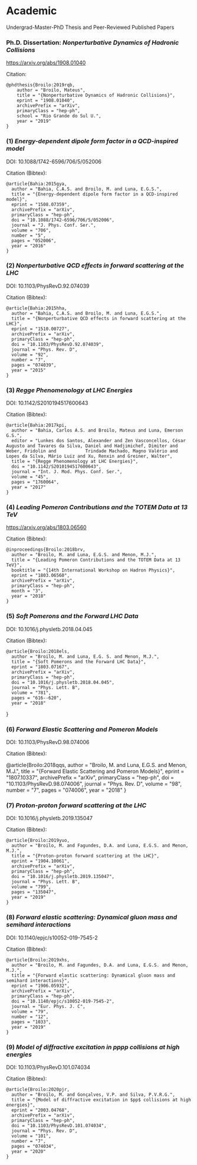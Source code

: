 # Academic
Undergrad-Master-PhD Thesis and Peer-Reviewed Published Papers

  ### Ph.D. Dissertation: *Nonperturbative Dynamics of Hadronic Collisions*
  
  https://arxiv.org/abs/1908.01040
  
  Citation:
  
    @phdthesis{Broilo:2019rqb,
        author = "Broilo, Mateus",
        title = "{Nonperturbative Dynamics of Hadronic Collisions}",
        eprint = "1908.01040",
        archivePrefix = "arXiv",
        primaryClass = "hep-ph",
        school = "Rio Grande do Sul U.",
        year = "2019"
    }

  ### (1) *Energy-dependent dipole form factor in a QCD-inspired model*
  
  DOI: 10.1088/1742-6596/706/5/052006
  
  Citation (Bibtex):
  
    @article{Bahia:2015gya,
      author = "Bahia, C.A.S. and Broilo, M. and Luna, E.G.S.",
      title = "{Energy-dependent dipole form factor in a QCD-inspired model}",
      eprint = "1508.07359",
      archivePrefix = "arXiv",
      primaryClass = "hep-ph",
      doi = "10.1088/1742-6596/706/5/052006",
      journal = "J. Phys. Conf. Ser.",
      volume = "706",
      number = "5",
      pages = "052006",
      year = "2016"
    }
  
  ### (2) *Nonperturbative QCD effects in forward scattering at the LHC*
  
  DOI: 10.1103/PhysRevD.92.074039
  
  Citation (Bibtex):
  
    @article{Bahia:2015hha,
      author = "Bahia, C.A.S. and Broilo, M. and Luna, E.G.S.",
      title = "{Nonperturbative QCD effects in forward scattering at the LHC}",
      eprint = "1510.00727",
      archivePrefix = "arXiv",
      primaryClass = "hep-ph",
      doi = "10.1103/PhysRevD.92.074039",
      journal = "Phys. Rev. D",
      volume = "92",
      number = "7",
      pages = "074039",
      year = "2015"
    }
  
  ### (3) *Regge Phenomenology at LHC Energies*
  
  DOI: 10.1142/S2010194517600643
  
  Citation (Bibtex):
  
    @article{Bahia:2017kpi,
      author = "Bahia, Carlos A.S. and Broilo, Mateus and Luna, Emerson G.S.",
      editor = "Lunkes dos Santos, Alexander and Zen Vasconcellos, César Augusto and Tavares da Silva, Daniel and Hadjimichef, Dimiter and Weber, Fridolin and           Trindade Machado, Magno Valério and Lopes da Silva, Mário Luiz and Xu, Renxin and Greiner, Walter",
      title = "{Regge Phenomenology at LHC Energies}",
      doi = "10.1142/S2010194517600643",
      journal = "Int. J. Mod. Phys. Conf. Ser.",
      volume = "45",
      pages = "1760064",
      year = "2017"
    }

  ### (4) *Leading Pomeron Contributions and the TOTEM Data at 13 TeV*
  
  https://arxiv.org/abs/1803.06560
  
  Citation (Bibtex):
  
    @inproceedings{Broilo:2018brv,
      author = "Broilo, M. and Luna, E.G.S. and Menon, M.J.",
      title = "{Leading Pomeron Contributions and the TOTEM Data at 13 TeV}",
      booktitle = "{14th International Workshop on Hadron Physics}",
      eprint = "1803.06560",
      archivePrefix = "arXiv",
      primaryClass = "hep-ph",
      month = "3",
      year = "2018"
    }
  
  ### (5) *Soft Pomerons and the Forward LHC Data*
  
  DOI: 10.1016/j.physletb.2018.04.045
  
  Citation (Bibtex):
  
    @article{Broilo:2018els,
      author = "Broilo, M. and Luna, E.G. S. and Menon, M.J.",
      title = "{Soft Pomerons and the Forward LHC Data}",
      eprint = "1803.07167",
      archivePrefix = "arXiv",
      primaryClass = "hep-ph",
      doi = "10.1016/j.physletb.2018.04.045",
      journal = "Phys. Lett. B",
      volume = "781",
      pages = "616--620",
      year = "2018"
   }
 
 ### (6) *Forward Elastic Scattering and Pomeron Models*
 
 DOI: 10.1103/PhysRevD.98.074006
 
 Citation (Bibtex):
 
   @article{Broilo:2018qqs,
      author = "Broilo, M. and Luna, E.G.S. and Menon, M.J.",
      title = "{Forward Elastic Scattering and Pomeron Models}",
      eprint = "1807.10337",
      archivePrefix = "arXiv",
      primaryClass = "hep-ph",
      doi = "10.1103/PhysRevD.98.074006",
      journal = "Phys. Rev. D",
      volume = "98",
      number = "7",
      pages = "074006",
      year = "2018"
    }
  
  ### (7) *Proton-proton forward scattering at the LHC*
  
  DOI: 10.1016/j.physletb.2019.135047
  
  Citation (Bibtex):
  
    @article{Broilo:2019yuo,
      author = "Broilo, M. and Fagundes, D.A. and Luna, E.G.S. and Menon, M.J.",
      title = "{Proton-proton forward scattering at the LHC}",
      eprint = "1904.10061",
      archivePrefix = "arXiv",
      primaryClass = "hep-ph",
      doi = "10.1016/j.physletb.2019.135047",
      journal = "Phys. Lett. B",
      volume = "799",
      pages = "135047",
      year = "2019"
    }
  
  ### (8) *Forward elastic scattering: Dynamical gluon mass and semihard interactions*
  
  DOI: 10.1140/epjc/s10052-019-7545-2
  
  Citation (Bibtex):
  
    @article{Broilo:2019xhs,
      author = "Broilo, M. and Fagundes, D.A. and Luna, E.G.S. and Menon, M.J.",
      title = "{Forward elastic scattering: Dynamical gluon mass and semihard interactions}",
      eprint = "1906.05932",
      archivePrefix = "arXiv",
      primaryClass = "hep-ph",
      doi = "10.1140/epjc/s10052-019-7545-2",
      journal = "Eur. Phys. J. C",
      volume = "79",
      number = "12",
      pages = "1033",
      year = "2019"
    }
  
  ### (9) *Model of diffractive excitation in pppp collisions at high energies*
  
  DOI: 10.1103/PhysRevD.101.074034
  
  Citation (Bibtex):
  
    @article{Broilo:2020pjr,
      author = "Broilo, M. and Gonçalves, V.P. and Silva, P.V.R.G.",
      title = "{Model of diffractive excitation in $pp$ collisions at high energies}",
      eprint = "2003.04768",
      archivePrefix = "arXiv",
      primaryClass = "hep-ph",
      doi = "10.1103/PhysRevD.101.074034",
      journal = "Phys. Rev. D",
      volume = "101",
      number = "7",
      pages = "074034",
      year = "2020"
    }
